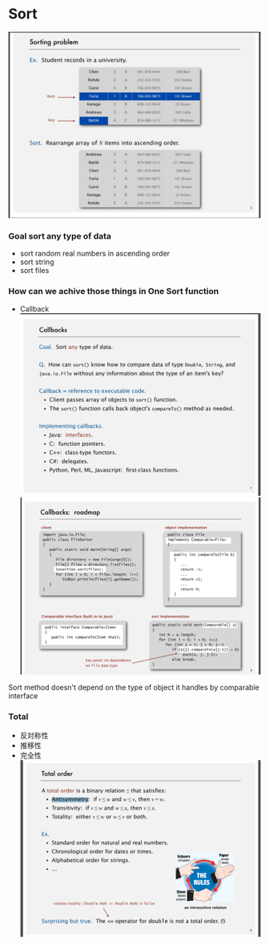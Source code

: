# Sort

![](Image/2019-05-31-13-36-25.png)

### Goal sort any type of data 
* sort random real numbers in ascending order
* sort string
* sort files

### How can we achive those things in One Sort function
* Callback
![](Image/2019-05-31-13-40-52.png)
![](Image/2019-05-31-13-43-00.png)

Sort method doesn't depend on the type of object it handles by comparable interface

### Total 
* 反対称性
* 推移性
* 完全性
![](Image/2019-05-31-13-47-53.png)
